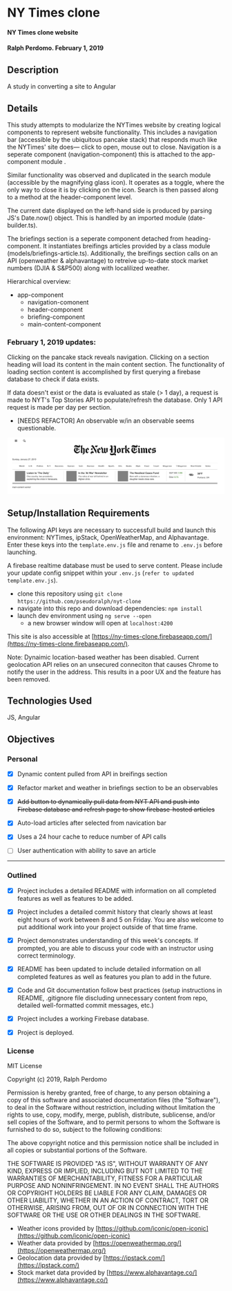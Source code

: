 # NY Times clone

#### NY Times clone website

#### Ralph Perdomo. February 1, 2019

## Description

A study in converting a site to Angular

## Details

This study attempts to modularize the NYTimes website by creating logical components to represent website functionality. This includes a navigation bar (accessible by the ubiquitous pancake stack) that responds much like the NYTimes' site does— click to open, mouse out to close. Navigation is a seperate component (navigation-component) this is attached to the app-component module .

Similar functionality was observed and duplicated in the search module (accessible by the magnifying glass icon). It operates as a toggle, where the only way to close it is by clicking on the icon. Search is then passed along to a method at the header-component level.

The current date displayed on the left-hand side is produced by parsing JS's Date.now() object. This is handled by an imported module (date-builder.ts).

The briefings section is a seperate component detached from heading-component. It instantiates breifings articles provided by a class module (models/briefings-article.ts). Additionally, the breifings section calls on an API (openweather & alphavantage) to retreive up-to-date stock market numbers (DJIA & S&P500) along with localilized weather. 

Hierarchical overview:

* app-component
  * navigation-comonent
  * header-component
  * briefing-component
  * main-content-component

### February 1, 2019 updates:

Clicking on the pancake stack reveals navigation. Clicking on a section heading will load its content in the main content section. The functionality of loading section content is accomplished by first querying a firebase database to check if data exists. 

If data doesn't exist or the data is evaluated as stale (> 1 day), a request is made to NYT's Top Stories API to populate/refresh the database. Only 1 API request is made per day per section.

  * [NEEDS REFACTOR] An observable w/in an observable seems questionable.

![Alt NYTimes clone](https://github.com/pseudoralph/nyt-clone/blob/master/src/assets/screen_shots/cloned_nytimes_screen_shot.png)


## Setup/Installation Requirements

The following API keys are necessary to successfull build and launch this environment: NYTimes, ipStack, OpenWeatherMap, and Alphavantage. Enter these keys into the `template.env.js` file and rename to `.env.js` before launching. 

A firebase realtime database must be used to serve content. Please include your update config snippet within your `.env.js` (`refer to updated template.env.js`).

* clone this repository using `git clone https://github.com/pseudoralph/nyt-clone`
* navigate into this repo and download dependencies: `npm install`
* launch dev environment using `ng serve --open`
  * a new browser window will open at `localhost:4200`

This site is also accessible at [https://ny-times-clone.firebaseapp.com/](https://ny-times-clone.firebaseapp.com/).

Note: Dynaimic location-based weather has been disabled. Current geolocation API relies on an unsecured conneciton that causes Chrome to notify the user in the address. This results in a poor UX and the feature has been removed.

## Technologies Used

JS, Angular

## Objectives
### Personal
- [x] Dynamic content pulled from API in breifings section

- [x] Refactor market and weather in briefings section to be an observables

- [x] ~~Add button to dynamically pull data from NYT API and push into Firebase database and refresh page to show firebase-hosted articles~~ 

- [x] Auto-load articles after selected from navication bar

- [x] Uses a 24 hour cache to reduce number of API calls

- [ ] User authentication with ability to save an article


---
### Outlined
- [x] Project includes a detailed README with information on all completed features as well as features to be added.

- [x] Project includes a detailed commit history that clearly shows at least eight hours of work between 8 and 5 on Friday. You are also welcome to put additional work into your project outside of that time frame.

- [x] Project demonstrates understanding of this week's concepts. If prompted, you are able to discuss your code with an instructor using correct terminology.

- [x] README has been updated to include detailed information on all completed features as well as features you plan to add in the future.

- [x] Code and Git documentation follow best practices (setup instructions in README, .gitignore file discluding unnecessary content from repo, detailed well-formatted commit messages, etc.)

- [x] Project includes a working Firebase database.

- [x] Project is deployed.

### License

MIT License

Copyright (c) 2019, Ralph Perdomo

Permission is hereby granted, free of charge, to any person obtaining a copy
of this software and associated documentation files (the "Software"), to deal
in the Software without restriction, including without limitation the rights
to use, copy, modify, merge, publish, distribute, sublicense, and/or sell
copies of the Software, and to permit persons to whom the Software is
furnished to do so, subject to the following conditions:

The above copyright notice and this permission notice shall be included in all
copies or substantial portions of the Software.

THE SOFTWARE IS PROVIDED "AS IS", WITHOUT WARRANTY OF ANY KIND, EXPRESS OR
IMPLIED, INCLUDING BUT NOT LIMITED TO THE WARRANTIES OF MERCHANTABILITY,
FITNESS FOR A PARTICULAR PURPOSE AND NONINFRINGEMENT. IN NO EVENT SHALL THE
AUTHORS OR COPYRIGHT HOLDERS BE LIABLE FOR ANY CLAIM, DAMAGES OR OTHER
LIABILITY, WHETHER IN AN ACTION OF CONTRACT, TORT OR OTHERWISE, ARISING FROM,
OUT OF OR IN CONNECTION WITH THE SOFTWARE OR THE USE OR OTHER DEALINGS IN THE
SOFTWARE.

* Weather icons provided by [https://github.com/iconic/open-iconic](https://github.com/iconic/open-iconic)
* Weather data provided by [https://openweathermap.org/](https://openweathermap.org/)
* Geolocation data provided by [https://ipstack.com/](https://ipstack.com/)
* Stock market data provided by [https://www.alphavantage.co/](https://www.alphavantage.co/)